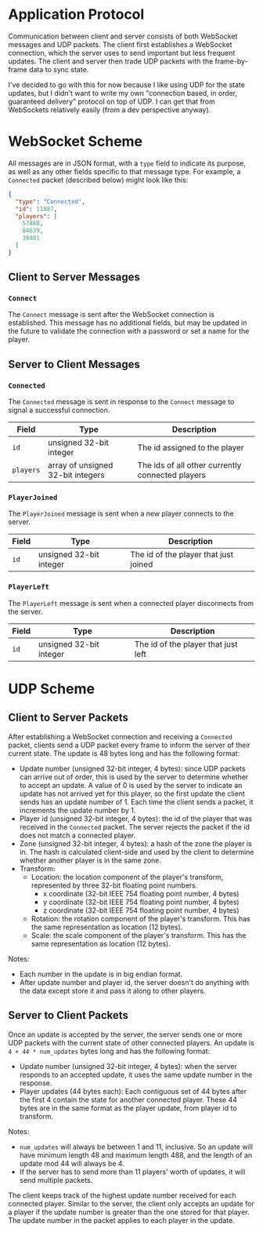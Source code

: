 # Application Protocol

Communication between client and server consists of both WebSocket messages and UDP packets. The client first establishes a WebSocket connection, which the server uses to send important but less frequent updates. The client and server then trade UDP packets with the frame-by-frame data to sync state.

I've decided to go with this for now because I like using UDP for the state updates, but I didn't want to write my own "connection based, in order, guaranteed delivery" protocol on top of UDP. I can get that from WebSockets relatively easily (from a dev perspective anyway).

# WebSocket Scheme

All messages are in JSON format, with a `type` field to indicate its purpose, as well as any other fields specific to that message type. For example, a `Connected` packet (described below) might look like this:

```json
{
  "type": "Connected",
  "id": 11887,
  "players": [
    57888,
    84639,
    38401
  ]
}
```

## Client to Server Messages

### `Connect`

The `Connect` message is sent after the WebSocket connection is established. This message has no additional fields, but may be updated in the future to validate the connection with a password or set a name for the player.

## Server to Client Messages

### `Connected`

The `Connected` message is sent in response to the `Connect` message to signal a successful connection.

| Field | Type | Description |
| --- | --- | --- |
| `id` | unsigned 32-bit integer | The id assigned to the player |
| `players` | array of unsigned 32-bit integers | The ids of all other currently connected players |

### `PlayerJoined`

The `PlayerJoined` message is sent when a new player connects to the server.

| Field | Type | Description |
| --- | --- | --- |
| `id` | unsigned 32-bit integer | The id of the player that just joined |

### `PlayerLeft`

The `PlayerLeft` message is sent when a connected player disconnects from the server.

| Field | Type | Description |
| --- | --- | --- |
| `id` | unsigned 32-bit integer | The id of the player that just left |

# UDP Scheme

## Client to Server Packets

After establishing a WebSocket connection and receiving a `Connected` packet, clients send a UDP packet every frame to inform the server of their current state. The update is 48 bytes long and has the following format:

* Update number (unsigned 32-bit integer, 4 bytes): since UDP packets can arrive out of order, this is used by the server to determine whether to accept an update. A value of 0 is used by the server to indicate an update has not arrived yet for this player, so the first update the client sends has an update number of 1. Each time the client sends a packet, it increments the update number by 1.
* Player id (unsigned 32-bit integer, 4 bytes): the id of the player that was received in the `Connected` packet. The server rejects the packet if the id does not match a connected player.
* Zone (unsigned 32-bit integer, 4 bytes): a hash of the zone the player is in. The hash is calculated client-side and used by the client to determine whether another player is in the same zone.
* Transform: 
  * Location: the location component of the player's transform, represented by three 32-bit floating point numbers.
    * x coordinate (32-bit IEEE 754 floating point number, 4 bytes)
    * y coordinate (32-bit IEEE 754 floating point number, 4 bytes)
    * z coordinate (32-bit IEEE 754 floating point number, 4 bytes)
  * Rotation: the rotation component of the player's transform. This has the same representation as location (12 bytes).
  * Scale: the scale component of the player's transform. This has the same representation as location (12 bytes).

Notes:

* Each number in the update is in big endian format.
* After update number and player id, the server doesn't do anything with the data except store it and pass it along to other players.

## Server to Client Packets

Once an update is accepted by the server, the server sends one or more UDP packets with the current state of other connected players. An update is `4 + 44 * num_updates` bytes long and has the following format:

* Update number (unsigned 32-bit integer, 4 bytes): when the server responds to an accepted update, it uses the same update number in the response.
* Player updates (44 bytes each): Each contiguous set of 44 bytes after the first 4 contain the state for another connected player. These 44 bytes are in the same format as the player update, from player id to transform.

Notes:

* `num_updates` will always be between 1 and 11, inclusive. So an update will have minimum length 48 and maximum length 488, and the length of an update mod 44 will always be 4.
* If the server has to send more than 11 players' worth of updates, it will send multiple packets.

The client keeps track of the highest update number received for each connected player. Similar to the server, the client only accepts an update for a player if the update number is greater than the one stored for that player. The update number in the packet applies to each player in the update.
